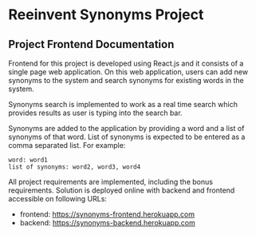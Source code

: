 # Reeinvent Synonyms Project
## Project Frontend Documentation
Frontend for this project is developed using React.js and it consists of a single page web application. On this web application, users can add new synonyms to the system and search synonyms for existing words in the system.

Synonyms search is implemented to work as a real time search which provides results as user is typing into the search bar.

Synonyms are added to the application by providing a word and a list of synonyms of that word. List of synonyms is expected to be entered as a comma separated list.
For example:
```
word: word1
list of synonyms: word2, word3, word4
```

All project requirements are implemented, including the bonus requirements. Solution is deployed online with backend and frontend accessible on following URLs:
- frontend: https://synonyms-frontend.herokuapp.com
- backend: https://synonyms-backend.herokuapp.com
